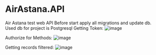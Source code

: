 # AirAstana.API
Air Astana test web API
Before start apply all migrations and update db. Used db for project is Postgresql
Getting Token:
![image](https://github.com/ZoonTronGG/AirAstana.API/assets/106618094/08292374-f844-4c53-971e-6a496c213501)

Authorize for Methods:
![image](https://github.com/ZoonTronGG/AirAstana.API/assets/106618094/f6467aa0-6eb4-4021-b128-ae42c41db04c)



Getting records filtered:
![image](https://github.com/ZoonTronGG/AirAstana.API/assets/106618094/5dfb451e-87f4-4ce3-bf8c-204e8d577be2)



